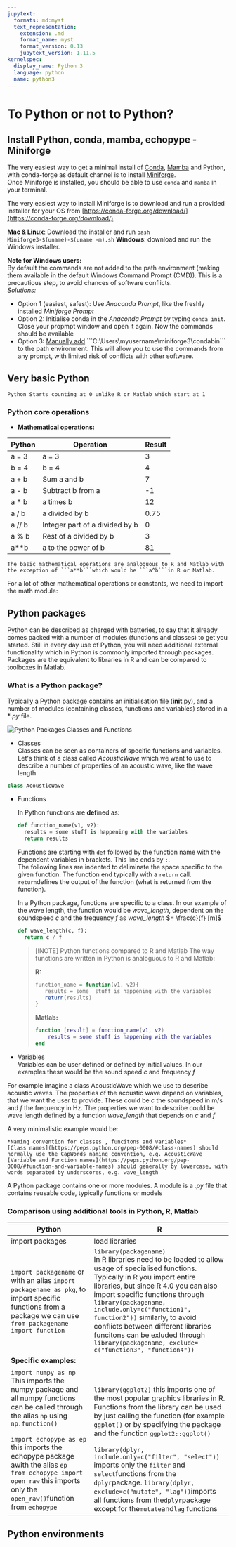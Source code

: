 ```yaml
---
jupytext:
  formats: md:myst
  text_representation:
    extension: .md
    format_name: myst
    format_version: 0.13
    jupytext_version: 1.11.5
kernelspec:
  display_name: Python 3
  language: python
  name: python3
---
```


# To Python or not to Python?  

## Install Python, conda, mamba, echopype - Miniforge

The very easiest way to get a minimal install of [Conda](https://conda.io/), [Mamba](https://github.com/mamba-org/mamba) and Python, with conda-forge as default channel is to install [Miniforge](https://github.com/conda-forge/miniforge).  
Once Miniforge is installed, you should be able to use ```conda``` and ```mamba``` in your terminal.  

The very easiest way to install Miniforge is to download and run a provided installer for your OS  from [https://conda-forge.org/download/](https://conda-forge.org/download/)  

**Mac & Linux**: Download the installer and run ```bash Miniforge3-$(uname)-$(uname -m).sh```
**Windows**: download and run the Windows installer.  

**Note for Windows users:**  
By default the commands are not added to the path environment (making them available in the default Windows Command Prompt (CMD)). This is a precautious step, to avoid chances of software conflicts.  
*Solutions:*  

* Option 1 (easiest, safest): Use *Anaconda Prompt*, like the freshly installed *Miniforge Prompt*
* Option 2: Initialise conda in the *Anaconda Prompt* by typing ```conda init```. Close your propmpt window and open it again. Now the commands should be available
* Option 3: [Manually add](https://learn.microsoft.com/en-us/previous-versions/office/developer/sharepoint-2010/ee537574(v=office.14)#to-add-a-path-to-the-path-environment-variable) ```C:\Users\myusername\miniforge3\condabin``` to the path environment. This will allow you to use the commands from any prompt, with limited risk of conflicts with other software.  

## Very basic Python  

```{warning}
Python Starts counting at 0 unlike R or Matlab which start at 1  
```

### Python core operations

- __Mathematical operations:__  

| Python | Operation | Result|
| ------ | --------- | ----- |
| a = 3  | a = 3 | 3|
| b = 4 | b = 4 | 4|
| a + b | Sum a and b| 7 |
| a - b | Subtract b from a| -1|
| a * b | a times b| 12 |
|a / b | a divided by b| 0.75 |
| a // b| Integer part of a divided by b| 0|
| a % b | Rest of a divided by b| 3 |
| a**b | a to the power of b| 81|

```{warning} 
The basic mathematical operations are analoguous to R and Matlab with the exception of ```a**b```which would be ```a^b```in R or Matlab.
```

For a lot of other mathematical operations or constants, we need to import the math module:  

## Python packages  

Python can be described as charged with batteries, to say that it already comes packed with a number of modules (functions and classes) to get you started. Still in every day use of Python, you will need additional external functionality which in Python is commonly imported through packages. Packages are the equivalent to libraries in R and can be compared to toolboxes in Matlab.  

### What is a Python package?  

Typically a Python package contains an initialisation file (__init__.py), and a number of modules (containing classes, functions and variables) stored in a **.py* file.  

![Python Packages Classes and Functions](./python_why_files/classes_packages.png)

- Classes  
Classes can be seen as containers of specific functions and variables. Let's think of a class called *AcousticWave* which we want to use to describe a number of properties of an acoustic wave, like the wave length  

```python
class AcousticWave
```

- Functions  
  
  In Python functions are **def**ined as:  
  
  ```python
  def function_name(v1, v2):
    results = some stuff is happening with the variables
    return results
  ```
  
    Functions are starting with ```def``` followed by the function name with the dependent variables in brackets. This line ends by ```:```.  
    The following lines are indented to deliminate the space specific to the given function. The function end typically with a ```return``` call. ```return```defines the output of the function (what is returned from the function).  

  In a Python package, functions are specific to a class. In our example of the wave length, the function would be *wave_length*, dependent on the soundspeed *c* and the frequency *f*  as *wave_length* $= \frac{c}{f} [m]$

  ```python
  def wave_length(c, f):
    return c / f
  ```
  
  > [!NOTE] Python functions compared to R and Matlab
  >The way functions are written in Python is analoguous to R and Matlab:  
  >
  >__R:__
  >
  >```R
  >function_name = function(v1, v2){
  >    results = some  stuff is happening with the variables
  >    return(results)
  >}
  >```
  >
  >__Matlab:__
  >
  >```matlab
  >function [result] = function_name(v1, v2)
  >     results = some stuff is happening with the variables
  >end
  >```

- Variables  
  Variables can be user defined or defined by initial values. In our examples these would be the sound speed *c* and frequency *f*
  
For example imagine a class AcousticWave which we use to describe acoustic waves. The properties of the acoustic wave depend on variables, that we want the user to provide. These could be *c* the soundspeed in m/s and *f* the frequency in Hz. The properties we want to describe could be wave length defined by a function *wave_length* that depends on *c* and *f*  
  
A very minimalistic example would be:  

```{tip}
*Naming convention for classes , funcitons and variables*  
[Class names](https://peps.python.org/pep-0008/#class-names) should normally use the CapWords naming convention, e.g. AcousticWave  
[Variable and Function names](https://peps.python.org/pep-0008/#function-and-variable-names) should generally by lowercase, with words separated by underscores, e.g. wave_length
```

A Python package contains one or more modules. A module is a *.py* file that contains reusable code, typically functions or models

### Comparison using additional tools in Python, R, Matlab  

| Python | R |
| ------ | - |
| import packages | load libraries |
| ```import packagename``` or with an alias ```import packagename as pkg```, to import specific functions from a package we can use ```from packagename import function```    |```library(packagename)``` <br> In R libraries need to be loaded to allow usage of specialised functions. Typically in R you import entire libraries, but since R 4.0 you can also import specific functions through ```library(packagename, include.only=c("function1", function2"))``` similarly, to avoid conflicts between different libraries funcitons can be exluded through ```library(packagename, exclude= c("function3", "function4"))```|
|__Specific examples:__||  
|```import numpy as np``` <br>This imports the numpy package and all numpy functions can be called through the alias ```np``` using ```np.function()``` <br><br> ```import echopype as ep``` this imports the echopype package awith the alias ```ep``` <br> ```from echopype import open_raw``` this imports only the ```open_raw()```function from ```echopype```|<br> <br> ```library(ggplot2)``` this imports one of the most popular graphics libraries in R. Functions from the library can be used by just calling the function (for example ```ggplot()``` or by specifying the package and the function ```ggplot2::ggplot()``` <br><br> ```library(dplyr, include.only=c("filter", "select"))``` imports only the ```filter``` and ```select```functions from the ```dplyr```package. ```library(dplyr, exclude=c("mutate", "lag"))```imports all functions from the```dplyr```package except for the```mutate```and```lag``` functions|

## Python environments  
